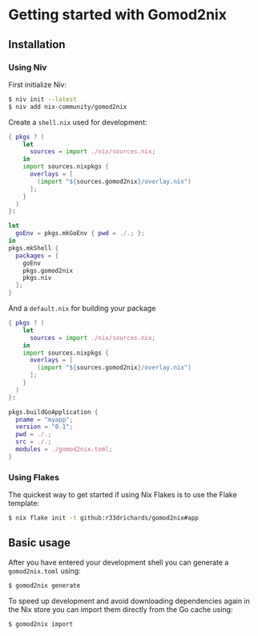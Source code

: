 # Getting started with Gomod2nix

## Installation

### Using Niv

First initialize Niv:
``` bash
$ niv init --latest
$ niv add nix-community/gomod2nix
```

Create a `shell.nix` used for development:
``` nix
{ pkgs ? (
    let
      sources = import ./nix/sources.nix;
    in
    import sources.nixpkgs {
      overlays = [
        (import "${sources.gomod2nix}/overlay.nix")
      ];
    }
  )
}:

let
  goEnv = pkgs.mkGoEnv { pwd = ./.; };
in
pkgs.mkShell {
  packages = [
    goEnv
    pkgs.gomod2nix
    pkgs.niv
  ];
}
```

And a `default.nix` for building your package
``` nix
{ pkgs ? (
    let
      sources = import ./nix/sources.nix;
    in
    import sources.nixpkgs {
      overlays = [
        (import "${sources.gomod2nix}/overlay.nix")
      ];
    }
  )
}:

pkgs.buildGoApplication {
  pname = "myapp";
  version = "0.1";
  pwd = ./.;
  src = ./.;
  modules = ./gomod2nix.toml;
}
```

### Using Flakes

The quickest way to get started if using Nix Flakes is to use the Flake template:
``` bash
$ nix flake init -t github:r33drichards/gomod2nix#app
```

## Basic usage

After you have entered your development shell you can generate a `gomod2nix.toml` using:
``` bash
$ gomod2nix generate
```

To speed up development and avoid downloading dependencies again in the Nix store you can import them directly from the Go cache using:
``` bash
$ gomod2nix import
```
